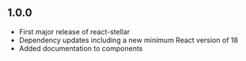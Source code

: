 ## 1.0.0

- First major release of react-stellar
- Dependency updates including a new minimum React version of 18
- Added documentation to components
